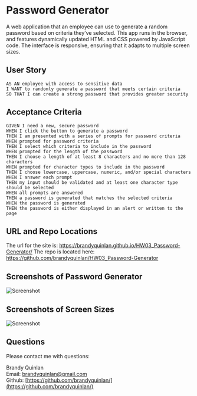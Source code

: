 # Password Generator

A web application that an employee can use to generate a random password based on criteria they’ve selected. This app runs in the browser, and features dynamically updated HTML and CSS powered by JavaScript code. The interface is responsive, ensuring that it adapts to multiple screen sizes.

## User Story

```
AS AN employee with access to sensitive data
I WANT to randomly generate a password that meets certain criteria
SO THAT I can create a strong password that provides greater security
```

## Acceptance Criteria

```
GIVEN I need a new, secure password
WHEN I click the button to generate a password
THEN I am presented with a series of prompts for password criteria
WHEN prompted for password criteria
THEN I select which criteria to include in the password
WHEN prompted for the length of the password
THEN I choose a length of at least 8 characters and no more than 128 characters
WHEN prompted for character types to include in the password
THEN I choose lowercase, uppercase, numeric, and/or special characters
WHEN I answer each prompt
THEN my input should be validated and at least one character type should be selected
WHEN all prompts are answered
THEN a password is generated that matches the selected criteria
WHEN the password is generated
THEN the password is either displayed in an alert or written to the page
```
## URL and Repo Locations
The url for the site is: https://brandyquinlan.github.io/HW03_Password-Generator/
The repo is located here: https://github.com/brandyquinlan/HW03_Password-Generator

## Screenshots of Password Generator
![Screenshot](Password-Generator-Screenshots.jpg)

## Screenshots of Screen Sizes
![Screenshot](Password-Screen-Sizes.jpg)

## Questions
Please contact me with questions:

Brandy Quinlan
<br>
Email: <brandyquinlan@gmail.com>
<br>
Github: [https://github.com/brandyquinlan/](https://github.com/brandyquinlan/)
